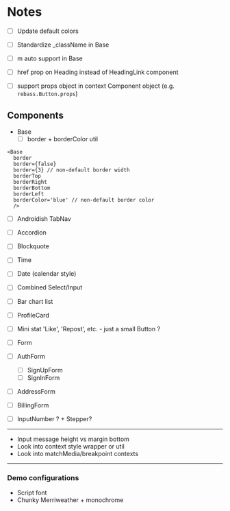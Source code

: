 
# Notes

- [ ] Update default colors

- [ ] Standardize \_className in Base
- [ ] m auto support in Base
- [ ] href prop on Heading instead of HeadingLink component
- [ ] support props object in context Component object (e.g. `rebass.Button.props`)

## Components

- Base
  - [ ] border + borderColor util
```
<Base
  border
  border={false}
  border={3} // non-default border width
  borderTop
  borderRight
  borderBottom
  borderLeft
  borderColor='blue' // non-default border color
  />
```

- [ ] Androidish TabNav
- [ ] Accordion
- [ ] Blockquote
- [ ] Time
- [ ] Date (calendar style)

- [ ] Combined Select/Input
- [ ] Bar chart list
- [ ] ProfileCard
- [ ] Mini stat 'Like', 'Repost', etc. - just a small Button ?
- [ ] Form
- [ ] AuthForm
  - [ ] SignUpForm
  - [ ] SignInForm
- [ ] AddressForm
- [ ] BillingForm
- [ ] InputNumber ? + Stepper?

---

- Input message height vs margin bottom
- Look into context style wrapper or util
- Look into matchMedia/breakpoint contexts

---

### Demo configurations
- Script font
- Chunky Merriweather + monochrome

